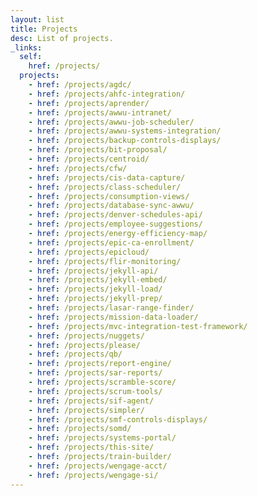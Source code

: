 ```yaml
---
layout: list
title: Projects
desc: List of projects.
_links:
  self:
    href: /projects/
  projects:
    - href: /projects/agdc/
    - href: /projects/ahfc-integration/
    - href: /projects/aprender/
    - href: /projects/awwu-intranet/
    - href: /projects/awwu-job-scheduler/
    - href: /projects/awwu-systems-integration/
    - href: /projects/backup-controls-displays/
    - href: /projects/bit-proposal/
    - href: /projects/centroid/
    - href: /projects/cfw/
    - href: /projects/cis-data-capture/
    - href: /projects/class-scheduler/
    - href: /projects/consumption-views/
    - href: /projects/database-sync-awwu/
    - href: /projects/denver-schedules-api/
    - href: /projects/employee-suggestions/
    - href: /projects/energy-efficiency-map/
    - href: /projects/epic-ca-enrollment/
    - href: /projects/epicloud/
    - href: /projects/flir-monitoring/
    - href: /projects/jekyll-api/
    - href: /projects/jekyll-embed/
    - href: /projects/jekyll-load/
    - href: /projects/jekyll-prep/
    - href: /projects/lasar-range-finder/
    - href: /projects/mission-data-loader/
    - href: /projects/mvc-integration-test-framework/
    - href: /projects/nuggets/
    - href: /projects/please/
    - href: /projects/qb/
    - href: /projects/report-engine/
    - href: /projects/sar-reports/
    - href: /projects/scramble-score/
    - href: /projects/scrum-tools/
    - href: /projects/sif-agent/
    - href: /projects/simpler/
    - href: /projects/smf-controls-displays/
    - href: /projects/somd/
    - href: /projects/systems-portal/
    - href: /projects/this-site/
    - href: /projects/train-builder/
    - href: /projects/wengage-acct/
    - href: /projects/wengage-si/
---
```

